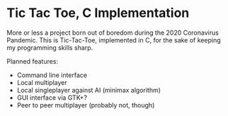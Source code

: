 # Tic Tac Toe, C Implementation

More or less a project born out of boredom during the 2020 Coronavirus Pandemic.
This is Tic-Tac-Toe, implemented in C, for the sake of keeping my programming skills sharp.

Planned features:

- Command line interface
- Local multiplayer
- Local singleplayer against AI (minimax algorithm)
- GUI interface via GTK+?
- Peer to peer multiplayer (probably not, though)